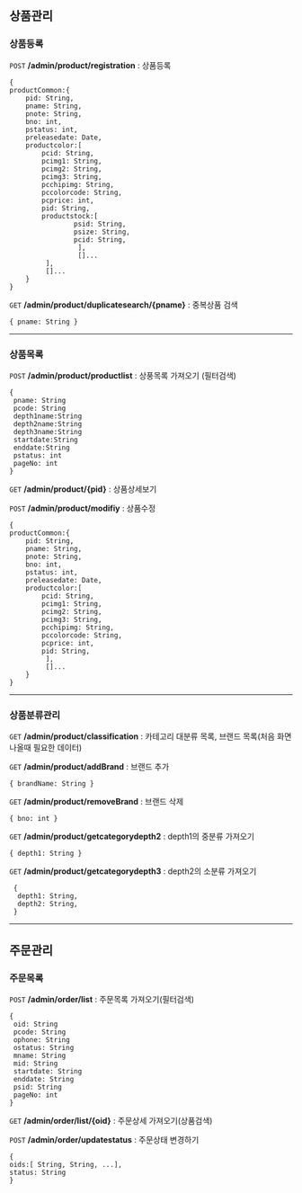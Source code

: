 ## 상품관리


### 상품등록

`POST` **/admin/product/registration** : 상품등록
```
{
productCommon:{
	pid: String,
	pname: String,
	pnote: String,
	bno: int,
	pstatus: int,
	preleasedate: Date,
	productcolor:[
		pcid: String,
		pcimg1: String,
		pcimg2: String,
		pcimg3: String,
		pcchipimg: String,
		pccolorcode: String,
		pcprice: int,
		pid: String,
		productstock:[
				psid: String,
				psize: String,
				pcid: String,
			     ],
			     []...
	     ],
	     []...
	}
}
```

`GET` **/admin/product/duplicatesearch/{pname}** : 중복상품 검색
```
{ pname: String }
```


-----------------------------------------
### 상품목록

`POST` **/admin/product/productlist** : 상풍목록 가져오기 (필터검색)
```
{
 pname: String
 pcode: String
 depth1name:String
 depth2name:String
 depth3name:String
 startdate:String
 enddate:String
 pstatus: int
 pageNo: int
}
```

`GET` **/admin/product/{pid}** : 상품상세보기


`POST` **/admin/product/modifiy** : 상품수정
```
{
productCommon:{
	pid: String,
	pname: String,
	pnote: String,
	bno: int,
	pstatus: int,
	preleasedate: Date,
	productcolor:[
		pcid: String,
		pcimg1: String,
		pcimg2: String,
		pcimg3: String,
		pcchipimg: String,
		pccolorcode: String,
		pcprice: int,
		pid: String,
	     ],
	     []...
	}
}
```

-----------------------------------------
### 상품분류관리

`GET` **/admin/product/classification** : 카테고리 대분류 목록, 브랜드 목록(처음 화면 나올때 필요한 데이터)

`GET` **/admin/product/addBrand** : 브랜드 추가
```
{ brandName: String }
```

`GET` **/admin/product/removeBrand** : 브랜드 삭제
```
{ bno: int }
```

`GET` **/admin/product/getcategorydepth2** : depth1의 중분류 가져오기
```
{ depth1: String }
```

`GET` **/admin/product/getcategorydepth3** : depth2의 소분류 가져오기
```
 {
  depth1: String,
  depth2: String,
 }
```

-----------------------------------------

## 주문관리


### 주문목록

`POST` **/admin/order/list** : 주문목록 가져오기(필터검색)
```
{
 oid: String
 pcode: String
 ophone: String
 ostatus: String
 mname: String
 mid: String
 startdate: String
 enddate: String
 psid: String
 pageNo: int
}
```

`GET` **/admin/order/list/{oid}** : 주문상세 가져오기(상품검색)

`POST` **/admin/order/updatestatus** : 주문상태 변경하기
```
{
oids:[ String, String, ...],
status: String
}
```
